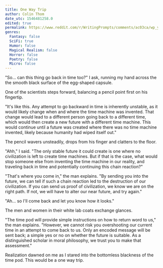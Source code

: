 ```yaml
---
title: One Way Trip
author: Colin Thom
date_utc: 1546481258.0
edited: true
permalink: https://www.reddit.com/r/WritingPrompts/comments/ac03ca/wp_you_have_a_time_machine_which_can_only_go_into/
genres:
  Fantasy: false
  SciFi: true
  Humor: false
  Magical Realism: false
  Horror: false
  Poetry: false
  Micro: false
---
```

"So... can this thing go back in time too?" I ask, running my hand across the the smooth black surface of the egg-shaped capsule.
  
One of the scientists steps forward, balancing a pencil point first on his fingertip.

"It's like this. Any attempt to go backward in time is inherently unstable, as it would likely change when and where the time machine was invented. That change would lead to a different person going back to a different time, which would then create a new future with a different time machine. This would continue until a future was created where there was no time machine invented, likely because humanity had wiped itself out."

The pencil wavers unsteadily, drops from his finger and clatters to the floor.

"Ahh," I said. "The only stable future it could create is one where no civilization is left to create time machines. But if that is the case, what would stop someone else from inventing the time machine in our reality, and traveling back in time and potentially continuing this chain reaction?"

"That's where you come in," the man explains. "By sending you into the future, we can tell if such a chain reaction led to the destruction of our civilization. If you can send us proof of civilization, we know we are on the right path. If not, we will have to alter our near future, and try again."

"Ah... so I'll come back and let you know how it looks."

The men and women in their white lab coats exchange glances.

"The time pod will provide simple instructions on how to return word to us," the man explains. "However, we cannot risk you overshooting our current time in an attempt to come back to us. Only an encoded message will be sent back; a simple yes or no on whether the future is suitable. As a distinguished scholar in moral philosophy, we trust you to make that assessment."

Realization dawned on me as I stared into the bottomless blackness of the time pod. This would be a one way trip.
